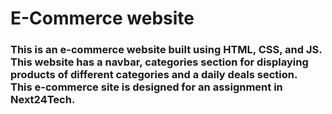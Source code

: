 
<h1>E-Commerce website</h1>
<h3>This is an e-commerce website built using HTML, CSS, and JS.<br>This website has a navbar, categories section for displaying products of different categories and a daily deals section.<br>This e-commerce site is designed for an assignment in Next24Tech.</h3>
